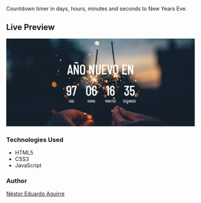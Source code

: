 Countdown timer in days, hours, minutes and seconds to New Years Eve.

## Live Preview

<p><a href="https://neduardoaguirre.github.io/new-year-countdown/" target="_blank"><img src="https://raw.githubusercontent.com/neduardoaguirre/new-year-countdown/master/img/live-preview.JPG"></a></p>

### Technologies Used

  - HTML5
  - CSS3
  - JavaScript

### Author

[Néstor Eduardo Aguirre](https://www.linkedin.com/in/nestor-eduardo-aguirre/)

